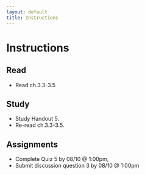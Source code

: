 ```yaml
---
layout: default
title: Instructions
---
```


# Instructions #


## Read
+ Read ch.3.3-3.5 

## Study
+ Study Handout 5.  
+ Re-read ch.3.3-3.5.


## Assignments

+ Complete Quiz 5 by 08/10 @ 1:00pm,
+ Submit discussion question 3 by 08/10 @ 1:00pm
